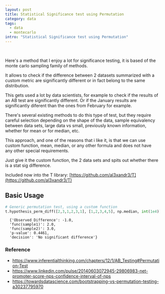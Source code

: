 ```yaml
---
layout: post
title: Statistical Significance test using Permutation
category: data
tags:
  - data
  - montecarlo
intro: "Statistical Significance test using Permutation"
---
```


<br>

Here's a method that I enjoy a lot for significance testing, it is based of the monte carlo sampling family of methods.

It allows to check if the difference between 2 datasets summarized with a custom metric are significantly different or in fact belong to the same distribution.

This gets used a lot by data scientists, for example to check if the results of an AB test are significantly different.
Or if the January results are significantly diferent than the ones from February for example.

There's several existing methods to do this type of test, but they require careful selection depending on the shape of the data, sample equivalency between data sets, large data vs small, previously known information, whether for mean or for median, etc.

This approach, and one of the reasons that i like it, is that we can use custom function, mean, median, or any other formula and does not have any other special requirements.

Just give it the custom function, the 2 data sets and spits out whether there is a stat sig difference.

Included now into the T library: [https://github.com/al3xandr3/T](https://github.com/al3xandr3/T)

## Basic Usage


```python
# Generic permutation test, using a custom function
t.hypothesis_perm_diff([2,3,1,2,3,1], [1,2,3,4,5], np.median, int(1e4))
```
      {'Observed Difference': -1.0,
      'func(sample1)': 2.0,
      'func(sample2)': 3.0,
      'p-value': 0.4461,
      'decision': 'No significant difference'}



### Reference

- https://www.inferentialthinking.com/chapters/12/1/AB_Testing#Permutation-Test
- https://www.linkedin.com/pulse/20140603072945-29806983-net-promoter-score-nps-confidence-interval-of-nps
- https://towardsdatascience.com/bootstrapping-vs-permutation-testing-a30237795970

<br>
<br>
